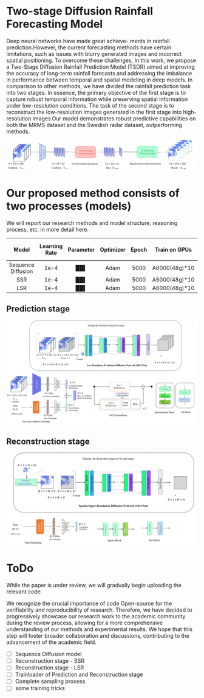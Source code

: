 # Two-stage Diffusion Rainfall Forecasting Model

Deep neural networks have made great achieve- ments in rainfall prediction.However, the current forecasting methods have certain limitations, such as issues with blurry generated images and incorrect spatial positioning. To overcome these challenges, In this work, we propose a Two-Stage Diffusion Rainfall Prediction Model (TSDR) aimed at improving the accuracy of long-term rainfall forecasts and addressing the imbalance in performance between temporal and spatial modeling in deep models. In comparison to other methods, we have divided the rainfall prediction task into two stages. In essence, the primary objective of the first stage is to capture robust temporal information while preserving spatial information under low-resolution conditions. The task of the second stage is to reconstruct the low-resolution images generated in the first stage into high-resolution images.Our model demonstrates robust predictive capabilities on both the MRMS dataset and the Swedish radar dataset, outperforming methods.

<img src="readmefig/basic.png" alt="Alt text" />

# Our proposed method consists of two processes (models)

We will report our research methods and model structure, reasoning process, etc. in more detail here.

| Model | Learning Rate |Parameter |Optimizer|Epoch|Train on GPUs|Train float precision|
|:---------:|:---------:|:---------:|:---------:|:---------:|:---------:|:---------:|
| Sequence Diffusion|  1e-4  |  ██▌ |Adam|5000|A6000(48g)*10|amp|
| SSR| 1e-4 |   ██▌ |Adam|5000|A6000(48g)*10|amp|
| LSR| 1e-4 |   ██▌ |Adam|5000|A6000(48g)*10|amp|



## Prediction stage



<img src="readmefig/Unet_3d.png" alt="Alt text" />

## Reconstruction stage

<img src="readmefig/sr.png" alt="???" />


# ToDo
While the paper is under review, we will gradually begin uploading the relevant code.

We recognize the crucial importance of code Open-source for the verifiability and reproducibility of research. Therefore, we have decided to progressively showcase our research work to the academic community during the review process, allowing for a more comprehensive understanding of our methods and experimental results. We hope that this step will foster broader collaboration and discussions, contributing to the advancement of the academic field.

- [ ] Sequence Diffusion model
- [ ] Reconstruction stage - SSR
- [ ] Reconstruction stage - LSR
- [ ] Trainloader of Prediction and Reconstruction stage
- [ ] Complete sampling process
- [ ] some training tricks